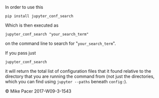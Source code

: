 In order to use this 

    pip install jupyter_conf_search 

Which is then executed as 

    jupyter_conf_search "your_search_term"

on the command line to search for "`your_search_term`".

If you pass just 

    jupyter_conf_search

it will return the total list of configuration files that it found relative to
the directory that you are running the command from (not just the directories,
which you can find using `jupyter --paths` beneath `config:`). 

© Mike Pacer 2017-W09-3-1543
